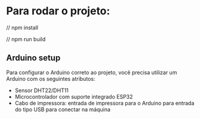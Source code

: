 # Para rodar o projeto:

// npm install

// npm run build

## Arduino setup
Para configurar o Arduino correto ao projeto, você precisa utilizar um Arduino com os seguintes atributos:

- Sensor DHT22/DHT11
- Microcontrolador com suporte integrado ESP32
- Cabo de impressora: entrada de impressora para o Arduino para entrada do tipo USB para conectar na máquina

